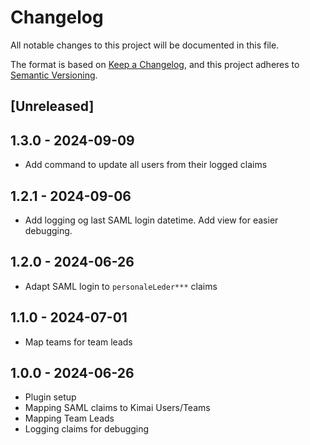 # Changelog

All notable changes to this project will be documented in this file.

The format is based on [Keep a Changelog](https://keepachangelog.com/en/1.1.0/),
and this project adheres to [Semantic Versioning](https://semver.org/spec/v2.0.0.html).

## [Unreleased]

## 1.3.0 - 2024-09-09

- Add command to update all users from their logged claims

## 1.2.1 - 2024-09-06

- Add logging og last SAML login datetime. Add view for easier debugging.

## 1.2.0 - 2024-06-26

- Adapt SAML login to `personaleLeder***` claims

## 1.1.0 - 2024-07-01

- Map teams for team leads

## 1.0.0 - 2024-06-26

- Plugin setup
- Mapping SAML claims to Kimai Users/Teams
- Mapping Team Leads
- Logging claims for debugging
